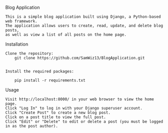 Blog Application

    This is a simple blog application built using Django, a Python-based web framework. 
    The application allows users to create, read, update, and delete blog posts, 
    as well as view a list of all posts on the home page.

Installation

    Clone the repository:
        git clone https://github.com/SamWiz13/BlogApplication.git

    
    Install the required packages:

        pip install -r requirements.txt


Usage

    Visit http://localhost:8000/ in your web browser to view the home page.
    Click "Log In" to log in with your Django superuser account.
    Click "Create Post" to create a new blog post.
    Click on a post title to view the full post.
    Click "Edit" or "Delete" to edit or delete a post (you must be logged in as the post author).
